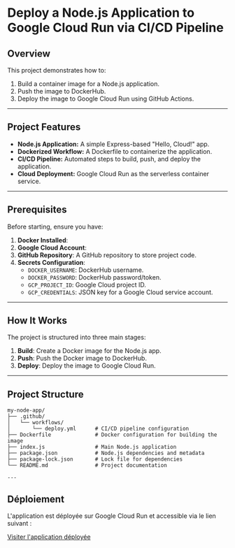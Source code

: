 # Deploy a Node.js Application to Google Cloud Run via CI/CD Pipeline

## **Overview**
This project demonstrates how to:
1. Build a container image for a Node.js application.
2. Push the image to DockerHub.
3. Deploy the image to Google Cloud Run using GitHub Actions.

---

## **Project Features**
- **Node.js Application:** A simple Express-based "Hello, Cloud!" app.
- **Dockerized Workflow:** A Dockerfile to containerize the application.
- **CI/CD Pipeline:** Automated steps to build, push, and deploy the application.
- **Cloud Deployment:** Google Cloud Run as the serverless container service.

---

## **Prerequisites**
Before starting, ensure you have:
1. **Docker Installed**: 
2. **Google Cloud Account**: 
3. **GitHub Repository**: A GitHub repository to store project code.
4. **Secrets Configuration**:
   - `DOCKER_USERNAME`: DockerHub username.
   - `DOCKER_PASSWORD`: DockerHub password/token.
   - `GCP_PROJECT_ID`: Google Cloud project ID.
   - `GCP_CREDENTIALS`: JSON key for a Google Cloud service account.

---

## **How It Works**
The project is structured into three main stages:
1. **Build**: Create a Docker image for the Node.js app.
2. **Push**: Push the Docker image to DockerHub.
3. **Deploy**: Deploy the image to Google Cloud Run.

---

## **Project Structure**

```plaintext
my-node-app/
├── .github/
│   └── workflows/
│       └── deploy.yml      # CI/CD pipeline configuration
├── Dockerfile              # Docker configuration for building the image
├── index.js                # Main Node.js application
├── package.json            # Node.js dependencies and metadata
├── package-lock.json       # Lock file for dependencies
└── README.md               # Project documentation

---

```
## **Déploiement**

L'application est déployée sur Google Cloud Run et accessible via le lien suivant :

[Visiter l'application déployée](https://my-node-app-881946346796.us-central1.run.app/)

